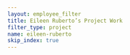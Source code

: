 ```yaml
---
layout: employee_filter
title: Eileen Ruberto’s Project Work
filter_type: project
name: eileen-ruberto
skip_index: true
---
```

